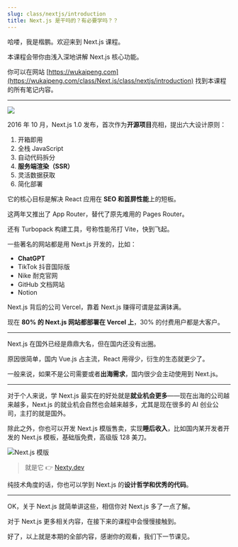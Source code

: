 ```yaml
---
slug: class/nextjs/introduction
title: Next.js 是干吗的？有必要学吗？？
---
```


哈喽，我是楷鹏。欢迎来到 Next.js 课程。

本课程会带你由浅入深地讲解 Next.js 核心功能。

你可以在网站 [https://wukaipeng.com](https://wukaipeng.com/class/Next.js/class/nextjs/introduction) 找到本课程的所有笔记内容。

---

![](https://img.wukaipeng.com//2025/05/29-235741-0mUj6U-image-20250529235740608.png)

2016 年 10 月，Next.js 1.0 发布​，首次作为**开源项目**亮相，提出六大设计原则：

1. 开箱即用
2. 全栈 JavaScript
3. 自动代码拆分
4. **服务端渲染（SSR）**
5. 灵活数据获取
6. 简化部署

它的核心目标是解决 React 应用在 **SEO 和首屏性能**上的短板。

这两年又推出了 App Router，替代了原先难用的 Pages Router。

还有 Turbopack 构建工具，号称性能吊打 Vite，快到飞起。

一些著名的网站都是用 Next.js 开发的，比如：

- **ChatGPT**
- TikTok 抖音国际版​​
- Nike 耐克官网
- GitHub 文档网站
- Notion

Next.js 背后的公司 Vercel，靠着 Next.js 赚得可谓是盆满钵满。

现在 **80% 的 Next.js 网站都部署在 Vercel 上**，30% 的付费用户都是大客户。

---

Next.js 在国外已经是鼎鼎大名，但在国内还没有出圈。

原因很简单，国内 Vue.js 占主流，React 用得少，衍生的生态就更少了。

一般来说，如果不是公司需要或者**出海需求**，国内很少会主动使用到 Next.js。

---

对于个人来说，学 Next.js 最实在的好处就是**就业机会更多**——现在出海的公司越来越多，Next.js 的就业机会自然也会越来越多，尤其是现在很多的 AI 创业公司，主打的就是国外。

除此之外，你也可以开发 Next.js 模版售卖，实现**睡后收入**，比如国内某开发者开发的 Next.js 模板，基础版免费，高级版 128 美刀。

![Next.js 模版](https://img.wukaipeng.com//2025/06/28-231838-j5h9ul-image-20250628231837857.png)

> 就是它 👉 [Nexty.dev](https://nexty.dev/?ref=kaipeng)

纯技术角度的话，你也可以学到 Next.js 的**设计哲学和优秀的代码**。

---

OK，关于 Next.js 就简单讲这些，相信你对 Next.js 多了一点了解。

对于 Next.js 更多相关内容，在接下来的课程中会慢慢接触到。

好了，以上就是本期的全部内容，感谢你的观看，我们下一节课见。